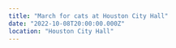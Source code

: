 ```yaml
---
title: "March for cats at Houston City Hall"
date: "2022-10-08T20:00:00.000Z"
location: "Houston City Hall"
---
```

